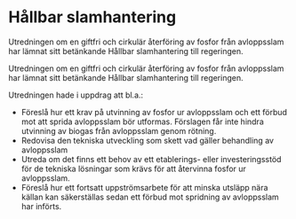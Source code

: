 # Hållbar slamhantering

Utredningen om en giftfri och cirkulär återföring av fosfor från avloppsslam har lämnat sitt betänkande Hållbar slamhantering till regeringen.

Utredningen om en giftfri och cirkulär återföring av fosfor från avloppsslam har lämnat sitt betänkande Hållbar slamhantering till regeringen.

Utredningen hade i uppdrag att bl.a.:

* Föreslå hur ett krav på utvinning av fosfor ur avloppsslam och ett förbud mot att sprida avloppsslam bör utformas. Förslagen får inte hindra utvinning av biogas från avloppsslam genom rötning.
* Redovisa den tekniska utveckling som skett vad gäller behandling av avloppsslam
* Utreda om det finns ett behov av ett etablerings- eller investeringsstöd för de tekniska lösningar som krävs för att återvinna fosfor ur avloppsslam.
* Föreslå hur ett fortsatt uppströmsarbete för att minska utsläpp nära källan kan säkerställas sedan ett förbud mot spridning av avloppsslam har införts.
